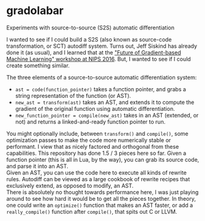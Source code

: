 # gradolabar
Experiments with source-to-source (S2S) automatic differentiation

I wanted to see if I could build a S2S (also known as source-code transformation, or SCT) autodiff system. Turns out, Jeff Siskind has already done it (as usual), and I learned that at the ["Future of Gradient-based Machine Learning" workshop at NIPS 2016](autodiff-workshop.github.io). But, I wanted to see if I could create something similar.

The three elements of a source-to-source automatic differentiation system:

- `ast = code(function_pointer)` takes a function pointer, and grabs a string representation of the function (or AST).  
- `new_ast = transform(ast)` takes an AST, and extends it to compute the gradient of the original function using automatic differentiation.
- `new_function_pointer = compile(new_ast)` takes in an AST (extended, or not) and returns a linked-and-ready function pointer to run.

You might optionally include, between `transform()` and `compile()`, some optimization passes to make the code more numerically stable or performant. I view that as nicely factored and orthogonal from these capabilities.
This repository has done 1.5 / 3 pieces here so far. Given a function pointer (this is all in Lua, by the way), you can grab its source code, and parse it into an AST.  
Given an AST, you can use the code here to execute all kinds of rewrite rules. Autodiff can be viewed as a large cookbook of rewrite recipes that exclusively extend, as opposed to modify, an AST.  
There is absolutely no thought towards performance here, I was just playing around to see how hard it would be to get all the pieces together. In theory, one could write an `optimize()` function that makes an AST faster, or add a `really_compile()` function after `compile()`, that spits out C or LLVM.
